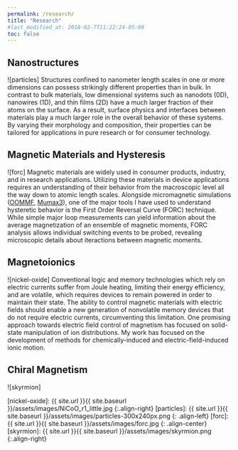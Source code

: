```yaml
---
permalink: /research/
title: "Research"
#last_modified_at: 2018-02-7T11:22:24-05:00
toc: false
---
```


## Nanostructures
![particles]
Structures confined to nanometer length scales in one or more dimensions can possess strikingly different properties than in bulk. In contrast to bulk materials, low dimensional systems such as nanodots (0D), nanowires (1D), and thin films (2D) have a much larger fraction of their atoms on the surface. As a result, surface physics and interfaces between materials play a much larger role in the overall behavior of these systems. By varying their morphology and composition, their properties can be tailored for applications in pure research or for consumer technology.

## Magnetic Materials and Hysteresis
![forc]
Magnetic materials are widely used in consumer products, industry, and in research applications. Utilizing these materials in device applications requires an understanding of their behavior from the macroscopic level all the way down to atomic length scales. Alongside micromagnetic simulations ([OOMMF][oommf], [Mumax3][mumax]), one of the major tools I have used to understand hysteretic behavior is the First Order Reversal Curve (FORC) technique. While simple major loop measurements can yield information about the average magnetization of an ensemble of magnetic moments, FORC analysis allows individual switching events to be probed, revealing microscopic details about iteractions between magnetic moments.

## Magnetoionics
![nickel-oxide]
Conventional logic and memory technologies which rely on electric currents suffer from Joule heating, limiting their energy efficiency, and are volatile, which requires devices to remain powered in order to maintain their state. The ability to control magnetic materials with electric fields should enable a new generation of nonvolatile memory devices that do not require electric currents, circumventing this limitation. One promising approach towards electric field control of magnetism has focused on solid-state manipulation of ion distributions. My work has focused on the development of methods for chemically-induced and electric-field-induced ionic motion.

## Chiral Magnetism
![skyrmion]


[oommf]: http://math.nist.gov/oommf/
[mumax]: http://mumax.github.io/

[nickel-oxide]: {{ site.url }}{{ site.baseurl }}/assets/images/NiCoO_r1_little.jpg
{:.align-right}
[particles]: {{ site.url }}{{ site.baseurl }}/assets/images/particles-300x240px.png
{: .align-left}
[forc]: {{ site.url }}{{ site.baseurl }}/assets/images/forc.jpg
{: .align-center}
[skyrmion]: {{ site.url }}{{ site.baseurl }}/assets/images/skyrmion.png
{:.align-right}

